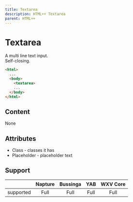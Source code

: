 ```yaml
---
title: Textarea
description: HTML++ Textarea
parent: HTML++
---
```

# Textarea

A multi line text input.\
Self-closing.

```html
<html>
  ...
  <body>
    <textarea>
    ...
  </body>
</html>
```

## Content

None

## Attributes

- Class - classes it has
- Placeholder - placeholder text

## Support

|           | Napture | Bussinga | YAB  | WXV Core |
| --------- | :-----: | :------: | :--: | :------: |
| supported | Full    | Full     | Full | Full     |
